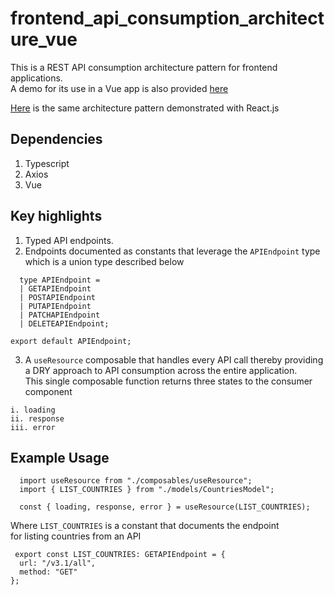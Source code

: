 # frontend_api_consumption_architecture_vue

This is a REST API consumption architecture pattern for frontend applications. <br>
A demo for its use in a Vue app is also provided <a href="https://codesandbox.io/p/github/timothyokooboh/frontend_rest_api_consumption_architecture_vue/draft/beautiful-wing?file=%2FREADME.md" target="_blank">here</a>

<a href="https://github.com/timothyokooboh/frontend_rest_api_consumption_architecture_react">Here</a> is the same architecture pattern demonstrated with React.js

## Dependencies
1. Typescript
2. Axios
3. Vue

## Key highlights
1. Typed API endpoints.
2. Endpoints documented as constants that leverage the `APIEndpoint` type <br>
which is a union type described below <br>
```
  type APIEndpoint =
  | GETAPIEndpoint
  | POSTAPIEndpoint
  | PUTAPIEndpoint
  | PATCHAPIEndpoint
  | DELETEAPIEndpoint;

export default APIEndpoint;
```
3. A `useResource` composable that handles every API call thereby providing <br> a DRY approach to API consumption
across the entire application. <br>
This single composable function returns three states to the consumer component <br>
```
i. loading
ii. response
iii. error
```

## Example Usage
```
  import useResource from "./composables/useResource";
  import { LIST_COUNTRIES } from "./models/CountriesModel";

  const { loading, response, error } = useResource(LIST_COUNTRIES);
```
Where `LIST_COUNTRIES` is a constant that documents the endpoint <br>
for listing countries from an API
```
 export const LIST_COUNTRIES: GETAPIEndpoint = {
  url: "/v3.1/all",
  method: "GET"
};
```
